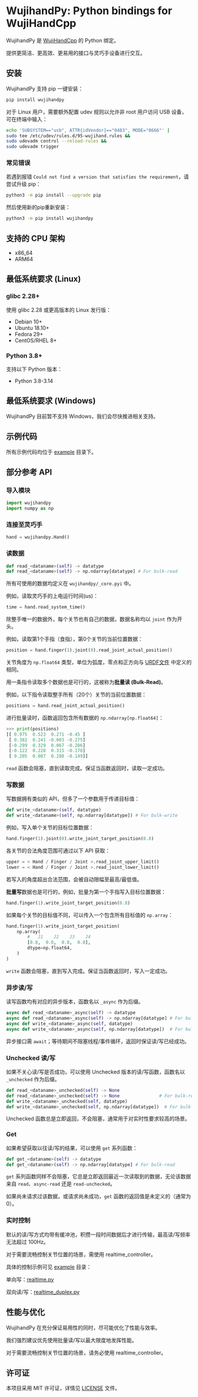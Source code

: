 # WujihandPy: Python bindings for WujiHandCpp

WujihandPy 是 [WujiHandCpp](https://github.com/Wuji-Technology-Co-Ltd/wujihandcpp) 的 Python 绑定。

提供更简洁、更高效、更易用的接口与灵巧手设备进行交互。

## 安装

WujihandPy 支持 pip 一键安装：

```bash
pip install wujihandpy
```

对于 Linux 用户，需要额外配置 udev 规则以允许非 root 用户访问 USB 设备，可在终端中输入：

```bash
echo 'SUBSYSTEM=="usb", ATTR{idVendor}=="0483", MODE="0666"' |
sudo tee /etc/udev/rules.d/95-wujihand.rules &&
sudo udevadm control --reload-rules &&
sudo udevadm trigger
```

### 常见错误

若遇到报错 `Could not find a version that satisfies the requirement`，请尝试升级 pip：

```bash
python3 -m pip install --upgrade pip
```

然后使用新的pip重新安装：

```bash
python3 -m pip install wujihandpy
```

## 支持的 CPU 架构

- x86_64
- ARM64

## 最低系统要求 (Linux)

### glibc 2.28+

使用 glibc 2.28 或更高版本的 Linux 发行版：
- Debian 10+
- Ubuntu 18.10+
- Fedora 29+
- CentOS/RHEL 8+

### Python 3.8+

支持以下 Python 版本：

- Python 3.8-3.14

## 最低系统要求 (Windows)

WujihandPy 目前暂不支持 Windows，我们会尽快推进相关支持。

## 示例代码

所有示例代码均位于 [example](example) 目录下。

## 部分参考 API

### 导入模块

```python
import wujihandpy
import numpy as np
```

### 连接至灵巧手

```python
hand = wujihandpy.Hand()
```

### 读数据

```python
def read_<dataname>(self) -> datatype
def read_<dataname>(self) -> np.ndarray[datatype] # For bulk-read
```

所有可使用的数据均定义在 `wujihandpy/_core.pyi` 中。

例如，读取灵巧手的上电运行时间(us)：

```python
time = hand.read_system_time()
```

除整手唯一的数据外，每个关节也有自己的数据，数据名称均以 `joint` 作为开头。

例如，读取第1个手指（食指），第0个关节的当前位置数据：

```python
position = hand.finger(1).joint(0).read_joint_actual_position()
```

关节角度为 `np.float64` 类型，单位为弧度，零点和正方向与 [URDF文件](https://github.com/Wuji-Technology-Co-Ltd/wujihand-urdf) 中定义的相同。

用一条指令读取多个数据也是可行的，这被称为**批量读 (Bulk-Read)**。

例如，以下指令读取整手所有（20个）关节的当前位置数据：

```python
positions = hand.read_joint_actual_position()
```

进行批量读时，函数返回包含所有数据的 `np.ndarray[np.float64]`：

```python
>>> print(positions)
[[ 0.975  0.523  0.271 -0.45 ]
 [ 0.382  0.241 -0.003 -0.275]
 [-0.299  0.329  0.067 -0.286]
 [-0.122  0.228  0.315 -0.178]
 [ 0.205  0.087  0.288 -0.149]]
```

`read` 函数会阻塞，直到读取完成。保证当函数返回时，读取一定成功。

### 写数据

写数据拥有类似的 API，但多了一个参数用于传递目标值：

```python
def write_<dataname>(self, datatype)
def write_<dataname>(self, np.ndarray[datatype]) # For bulk-write
```

例如，写入单个关节的目标位置数据：

```python
hand.finger(1).joint(0).write_joint_target_position(0.8)
```

各关节的合法角度范围可通过以下 API 获取：

```python
upper = < Hand / Finger / Joint >.read_joint_upper_limit()
lower = < Hand / Finger / Joint >.read_joint_lower_limit()
```

若写入的角度超出合法范围，会被自动限幅至最高/最低值。

**批量写**数据也是可行的，例如，批量为第一个手指写入目标位置数据：

```python
hand.finger(1).write_joint_target_position(0.8)
```

如果每个关节的目标值不同，可以传入一个包含所有目标值的 `np.array`：

```python
hand.finger(1).write_joint_target_position(
    np.array(
        #   J1    J2    J3    J4
        [0.8,  0.0,  0.8,  0.8],
        dtype=np.float64,
    )
)
```

`write` 函数会阻塞，直到写入完成。保证当函数返回时，写入一定成功。

### 异步读/写

读写函数均有对应的异步版本，函数名以 `_async` 作为后缀。

``` python
async def read_<dataname>_async(self) -> datatype
async def read_<dataname>_async(self) -> np.ndarray[datatype] # For bulk-read
async def write_<dataname>_async(self, datatype)
async def write_<dataname>_async(self, np.ndarray[datatype])  # For bulk-write
```

异步接口需 `await`；等待期间不阻塞线程/事件循环，返回时保证读/写已经成功。

### Unchecked 读/写

如果不关心读/写是否成功，可以使用 Unchecked 版本的读/写函数，函数名以 `_unchecked` 作为后缀。

```python
def read_<dataname>_unchecked(self) -> None
def read_<dataname>_unchecked(self) -> None               # For bulk-read
def write_<dataname>_unchecked(self, datatype)
def write_<dataname>_unchecked(self, np.ndarray[datatype])  # For bulk-write
```

Unchecked 函数总是立即返回，不会阻塞，通常用于对实时性要求较高的场景。

### Get

如果希望获取以往读/写的结果，可以使用 `get` 系列函数：

```python
def get_<dataname>(self) -> datatype
def get_<dataname>(self) -> np.ndarray[datatype] # For bulk-read
```

`get` 系列函数同样不会阻塞，它总是立即返回最近一次读取到的数据，无论该数据来自 `read`、`async-read` 还是 `read-unchecked`。 

如果尚未请求过该数据，或请求尚未成功，`get` 函数的返回值是未定义的（通常为0）。

### 实时控制

默认的读/写方式均带有缓冲池，积攒一段时间数据后才进行传输，最高读/写频率无法超过 100Hz。

对于需要流畅控制关节位置的场景，需使用 realtime_controller。

具体的控制示例可见 [example](example) 目录：

单向写：[realtime.py](example/4.realtime.py)

双向读/写：[realtime_duplex.py](example/5.realtime_duplex.py)

## 性能与优化

WujihandPy 在充分保证易用性的同时，尽可能优化了性能与效率。

我们强烈建议优先使用批量读/写以最大限度地发挥性能。

对于需要流畅控制关节位置的场景，请务必使用 realtime_controller。

## 许可证

本项目采用 MIT 许可证，详情见 [LICENSE](LICENSE) 文件。
